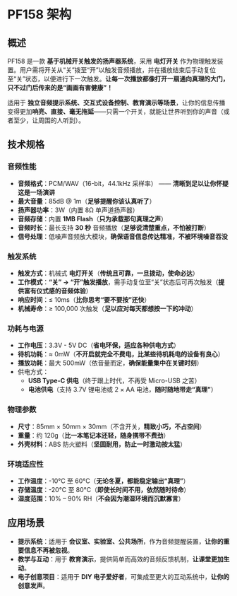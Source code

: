 # **PF158 架构**

## **概述**

PF158 是一款 **基于机械开关触发的扬声器系统**，采用 **电灯开关** 作为物理触发装置。用户需将开关从“关”拨至“开”以触发音频播放，并在播放结束后手动复位至“关”状态，以便进行下一次触发。**让每一次播放都像打开一扇通向真理的大门，只不过门后传来的是“画画有害健康”！**

适用于 **独立音频提示系统、交互式设备控制、教育演示等场景**，让你的信息传播变得更加**响亮、直接、毫无拖延**——只需一个开关，就能让世界听到你的声音（或者至少，让周围的人听到）。



## **技术规格**

### **音频性能**

- **音频格式**：PCM/WAV（16-bit，44.1kHz 采样率） —— **清晰到足以让你怀疑这是一场演讲**
- **最大音量**：85dB @ 1m（**足够提醒你该认真听了**）
- **扬声器功率**：3W（内置 8Ω 单声道扬声器）
- **音频存储**：内置 **1MB Flash**（**只为承载那句真理之声**）
- **音频时长**：最长支持 **30 秒** 音频播放（**足够说清楚重点，不怕被打断**）
- **信号处理**：低噪声音频放大模块，**确保语音信息传达精准，不被环境噪音吞没**

### **触发系统**

- **触发方式**：机械式 **电灯开关**（**传统且可靠，一旦拨动，使命必达**）
- **工作模式**：**“关” → “开”触发播放**，需手动复位至“关”状态后可再次触发（**提供富有仪式感的音频体验**）
- **响应时间**：≤ 10ms（**比你思考“要不要按”还快**）
- **机械寿命**：≥ 100,000 次触发（**足以应对每天都想按一下的冲动**）

### **功耗与电源**

- **工作电压**：3.3V - 5V DC（**省电环保，适应各种供电方式**）
- **待机功耗**：≈ 0mW（**不开启就完全不费电，比某些待机耗电的设备有良心**）
- **播放功耗**：最大 500mW（依音量而定，**确保能量集中在关键时刻**）
- 供电方式：
    - **USB Type-C 供电**（终于跟上时代，不再受 Micro-USB 之苦）
    - **电池供电**（支持 3.7V 锂电池或 2 × AA 电池，**随时随地带走“真理”**）

### **物理参数**

- **尺寸**：85mm × 50mm × 30mm（不含开关，**精致小巧，不占空间**）
- **重量**：约 120g（**比一本笔记本还轻，随身携带不费劲**）
- **外壳材料**：ABS 防火塑料（**坚固耐用，防止一时激动按太猛**）

### **环境适应性**

- **工作温度**：-10°C 至 60°C（**无论冬夏，都能稳定输出“真理”**）
- **存储温度**：-20°C 至 80°C（**即使长时间不用，依然随时待命**）
- **湿度范围**：10% – 90% RH（**不会因为潮湿环境而沉默寡言**）



## **应用场景**

- **提示系统**：适用于 **会议室、实验室、公共场所**，作为音频提醒装置，**让你的重要信息不再被忽视**。
- **教学与互动**：用于 **教育演示**，提供简单而高效的音频反馈机制，**让课堂更加生动**。
- **电子创意项目**：适用于 **DIY 电子爱好者**，可集成至更大的互动系统中，**让你的创意发声**。